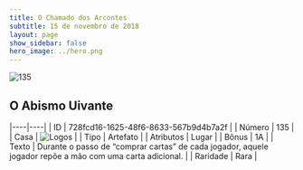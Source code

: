 ```yaml
---
title: O Chamado dos Arcontes
subtitle: 15 de novembro de 2018
layout: page
show_sidebar: false
hero_image: ../hero.png
---
```


![135](https://cdn.keyforgegame.com/media/card_front/pt/341_135_GVHX66578HV5_pt.png)

## O Abismo Uivante

|----|----|
| ID | 728fcd16-1625-48f6-8633-567b9d4b7a2f |
| Número | 135 |
| Casa | ![Logos](https://archonarcana.com/images/thumb/c/ce/Logos.png/22px-Logos.png "Logos") |
| Tipo | Artefato |
| Atributos | Lugar |
| Bônus | 1A |
| Texto | Durante o passo de “comprar cartas” de cada jogador, aquele jogador repõe a mão com uma carta adicional. |
| Raridade | Rara |
